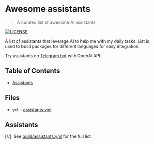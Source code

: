 # Awesome assistants

> A curated list of awesome AI assistants  

[![LICENSE](https://img.shields.io/badge/license-MIT-green)](LICENSE)

A list of assistants that leverage AI to help me with my daily tasks.
List is used to build packages for different languages for easy integration.

Try assistants on [Telegram bot](https://t.me/CamoChatBot) with OpenAI API.

## Table of Contents

- [Assistants](#assistants)

## Files

- `yml` - [assistants.yml](assistants.yml)

## Assistants

[//]: See [build/assistants.yml](build/assistants.yml) for the full list.
